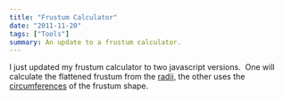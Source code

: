 ```yaml
---
title: "Frustum Calculator"
date: "2011-11-20"
tags: ["Tools"]
summary: An update to a frustum calculator.
---
```


I just updated my frustum calculator to two javascript versions.  One will calculate the flattened frustum from the [radii,](https://www.scenic-shop.com/Calculators/frustum_flatten.html#radius_page) the other uses the [circumferences](https://www.scenic-shop.com/Calculators/frustum_flatten.html) of the frustum shape.
